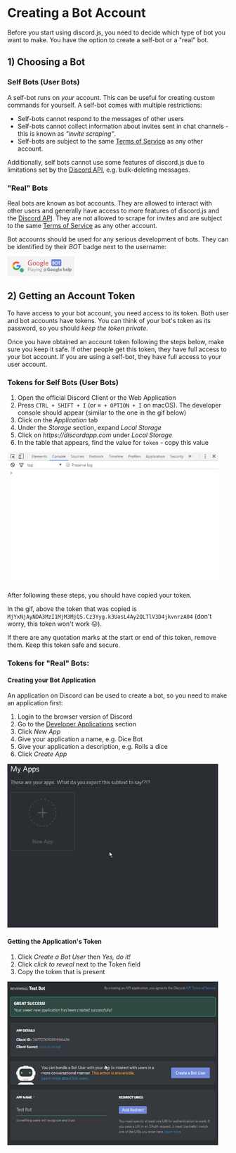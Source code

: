 # Creating a Bot Account

Before you start using discord.js, you need to decide which type of bot you want to make.
You have the option to create a self-bot or a "real" bot.

## 1) Choosing a Bot

### Self Bots \(User Bots\)

A self-bot runs on _your_ account. This can be useful for creating custom commands for
yourself. A self-bot comes with multiple restrictions:

* Self-bots cannot respond to the messages of other users
* Self-bots cannot collect information about invites sent in chat channels - this is
known as _"invite scraping"_.
* Self-bots are subject to the same [Terms of Service](https://discordapp.com/tos) as any
other account.

Additionally, self bots cannot use some features of discord.js due to limitations set by
the [Discord API](https://discordapp.com/developers/docs/intro), e.g. bulk-deleting messages.

### "Real" Bots

Real bots are known as bot accounts. They are allowed to interact with other users and generally
have access to more features of discord.js and the [Discord API](https://discordapp.com/developers/docs/intro).
They are not allowed to scrape for invites and are subject to the same
[Terms of Service](https:\/\/discordapp.com/tos) as any other account.

Bot accounts should be used for any serious development of bots. They can be identified by
their _BOT_ badge next to the username:

<img src="../assets/bot-account-badge.png" />

## 2) Getting an Account Token

To have access to your bot account, you need access to its token. Both user and bot accounts have tokens.
You can think of your bot's token as its password, so you should _keep the token private_.

Once you have obtained an account token following the steps below, make sure you keep it safe. If other people get this
token, they have full access to your bot account. If you are using a self-bot, they have full access to your
user account.

### Tokens for Self Bots \(User Bots\)

1. Open the official Discord Client or the Web Application
2. Press `CTRL + SHIFT + I` \(or `⌘ + OPTION + I` on macOS\). The developer console should appear
(similar to the one in the gif below)
3. Click on the _Application_ tab
4. Under the _Storage_ section, expand _Local Storage_
5. Click on _https://discordapp.com_ under _Local Storage_
6. In the table that appears, find the value for `token` - copy this value

<img src="../assets/user-token.gif" width="480"/>

After following these steps, you should have copied your token.

In the gif, above the token that was copied
is `MjYxNjAyNDA3MzI1MjM3MjQ5.Cz3Yyg.k3UasL4Ay2QLTlV3D4jkvnrzA04` (don't worry, this token won't work 😛).

If there are any quotation marks at the start or end of this token, remove them. Keep this token safe and secure.

### Tokens for "Real" Bots:

#### Creating your Bot Application

An application on Discord can be used to create a bot, so you need to make an application first:

1. Login to the browser version of Discord
2. Go to the [Developer Applications](https://discordapp.com/developers/applications/me) section
3. Click _New App_
4. Give your application a name, e.g. Dice Bot
5. Give your application a description, e.g. Rolls a dice
6. Click _Create App_

<img src="../assets/application-creation.gif" width="480"/>

#### Getting the Application's Token

1. Click _Create a Bot User_ then _Yes, do it!_
2. Click _click to reveal_ next to the Token field
3. Copy the token that is present

<img src="../assets/application-to-bot.gif" width="480"/>